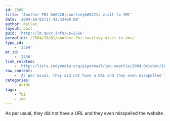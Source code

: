 ```yaml
---
id: 2566
title: 'Another FBI &#8220;courtsey&#8221; visit to IMC'
date: '2004-10-01T17:42:42+00:00'
author: Kellan
layout: post
guid: 'http://lm.quxx.info/?p=2566'
permalink: /2004/10/01/another-fbi-courtsey-visit-to-imc/
typo_id:
    - '2564'
mt_id:
    - '2436'
link_related:
    - 'http://lists.indymedia.org/pipermail/imc-seattle/2004-October/1001-gm.html'
raw_content:
    - 'As per usual, they did not have a URL and they even misspelled the website'
categories:
    - Aside
tags:
    - fbi
    - imc
---
```


As per usual, they did not have a URL and they even misspelled the website